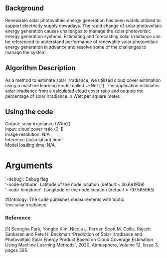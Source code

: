 ## Background
Renewable solar photovoltaic energy generation has been widely utilized to support electricity supply nowadays. The rapid change of solar photovoltaic energy generation causes challenges to manage the solar photovoltaic energy generation systems. Estimating and forecasting solar irradiance can be referenced to understand performance of renewable solar photovoltaic energy generation in advance and resolve some of the challenges to manage the system.

## Algorithm Description
As a method to estimate solar irradiance, we utilized cloud cover estimation using a machine learning model called U-Net [1]. The application estimates solar irradiance from a calculated cloud cover ratio and outputs the percentage of solar irradiance in Watt per square meter.

## Using the code
Output: solar irradiance (W/m2)  
Input: cloud cover ratio (0-1)  
Image resolution: N/A  
Inference (calculation) time:  
Model loading time: N/A  

# Arguments
   '-debug': Debug flag  
   '-node-latitude': Latitude of the node location (default = 36.691959)  
   '-node-longitude': Longitude of the node location (default = -97.565965)  

#Ontology:
The code publishes measurements with toptic ‘env.solar.irradiance’

### Reference
[1] Seongha Park, Yongho Kim, Nicola J. Ferrier, Scott M. Collis, Rajesh Sankaran and Pete H. Beckman “Prediction of Solar Irradiance and Photovoltaic Solar Energy Product Based on Cloud Coverage Estimation Using Machine Learning Methods”, 2020, Atmosphere, Volume 12, Issue 3, pages 395.
